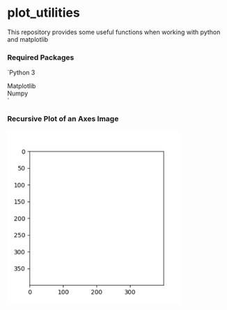 # plot_utilities
This repository provides some useful functions when working with python and matplotlib

### Required Packages
`Python 3

Matplotlib  
Numpy  
`

### Recursive Plot of an Axes Image
<img src="https://github.com/janek-gross/plot_utilities/blob/master/test.gif?raw=true" width="400" height="400" />
